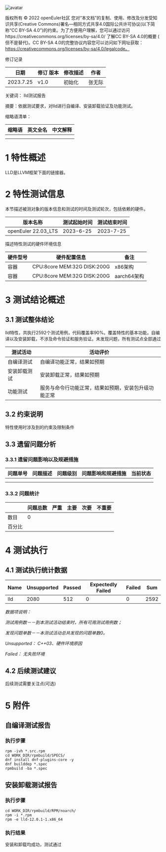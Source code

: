 ![avatar](../../images/openEuler.png)

版权所有 © 2022 openEuler社区
您对“本文档”的复制、使用、修改及分发受知识共享(Creative Commons)署名—相同方式共享4.0国际公共许可协议(以下简称“CC BY-SA
4.0”)的约束。为了方便用户理解，您可以通过访问https://creativecommons.org/licenses/by-sa/4.0/ 了解CC BY-SA 4.0的概要 (
但不是替代)。CC BY-SA 4.0的完整协议内容您可以访问如下网址获取：https://creativecommons.org/licenses/by-sa/4.0/legalcode。

修订记录

| 日期        | 修订   版本 | 修改描述 | 作者  |
|-----------|---------|------|-----|
| 2023.7.25 | v1.0    | 初始化  | 张无际 |

关键词： lld测试报告

摘要：依据测试要求，对lld进行自编译、安装卸载验证及功能测试。

缩略语清单：

| 缩略语 | 英文全名 | 中文解释 |
|-----|------|------|
|     |      |      |
|     |      |      |

# 1     特性概述

LLD是LLVM框架下面的链接器。

# 2     特性测试信息

本节描述被测对象的版本信息和测试的时间及测试轮次，包括依赖的硬件。

| 版本名称                | 测试起始时间    | 测试结束时间    |
|---------------------|-----------|-----------|
| openEuler 22.03_LTS | 2023-6-25 | 2023-7-25 |

描述特性测试的硬件环境信息

| 硬件型号 | 硬件配置信息                      | 备注        |
|------|-----------------------------|-----------|
| 容器   | CPU:8core MEM:32G DISK:200G | x86架构     |
| 容器   | CPU:8core MEM:32G DISK:200G | aarch64架构 |

# 3     测试结论概述

## 3.1   测试整体结论

lld特性，共执行2592个测试用例，代码覆盖率90%。覆盖特性的基本功能，自编译以及安装卸载，不涉及命令验证和服务验证。未发现问题，所有测试点全部通过

| 测试活动   | 活动评价                       |
|--------|----------------------------|
| 自编译测试  | 自编译功能正常，结果如预期              |
| 安装卸载测试 | 安装卸载正常，结果如预期               |
| 功能测试   | 服务与命令行功能正常，结果如预期，安装包升级功能正常 |

## 3.2   约束说明

特性使用时涉及到的约束及限制条件

## 3.3   遗留问题分析

### 3.3.1 遗留问题影响以及规避措施

| 问题单号 | 问题描述 | 问题级别 | 问题影响和规避措施 | 当前状态 |
|------|------|------|-----------|------|
|      |      |      |           |      |
|      |      |      |           |      |

### 3.3.2 问题统计

|     | 问题总数 | 严重  | 主要  | 次要  | 不重要 |
|-----|------|-----|-----|-----|-----|
| 数目  | 0    |     |     |     |     |
| 百分比 |      |     |     |     |     |

# 4     测试执行

## 4.1   测试执行统计数据

| Name                        | Unsupported | Passed | Expectedly Failed | Failed |Sum |
|-----------------------------|-------------|--------|-------------------|--------|----|
| lld                      | 2080         | 512   |  0               |   0   |2592| 

*数据项说明：*

*测试用例数－－到本测试活动结束时，所有可用测试用例数；*

*发现问题单数－－本测试活动总共发现的问题单数0。*

*Unsupported： C++03、硬件环境原因*

*Failed： 无失败环境*

## 4.2   后续测试建议

后续测试需要关注点(可选)

# 5     附件

## 自编译测试报告

### 执行步骤

```
rpm -ivh *.src.rpm
cd WORK_DIR/rpmbuild/SPECS/
dnf install dnf-plugins-core -y
dnf builddep *.spec
rpmbuild -ba *.spec
```

## 安装卸载测试报告

### 执行步骤

```
cd WORK_DIR/rpmbuild/RPM/noarch/
rpm -i *.rpm
rpm -e lld-12.0.1-1.x86_64
```

### 执行结果

安装和卸载均成功，测试通过


 
